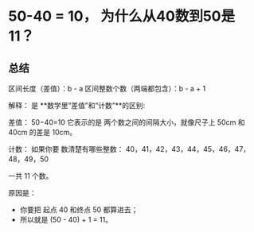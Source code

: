 # 50-40 = 10， 为什么从40数到50是11？

## 总结
区间长度（差值）：b - a
区间整数个数（两端都包含）：b - a + 1


解释：
是 **数学里“差值”和“计数”**的区别:

差值：
50−40=10
它表示的是 两个数之间的间隔大小，就像尺子上 50cm 和 40cm 的差是 10cm。

计数：
如果你要 数清楚有哪些整数：
40，41，42，43，44，45，46，47，48，49，50

一共 11 个数。

原因是：
- 你要把 起点 40 和终点 50 都算进去；
- 所以就是 (50 - 40) + 1 = 11。


